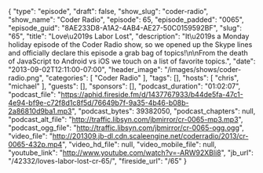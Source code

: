 {
  "type": "episode",
  "draft": false,
  "show_slug": "coder-radio",
  "show_name": "Coder Radio",
  "episode": 65,
  "episode_padded": "0065",
  "episode_guid": "8AE233D8-A1A2-4AB4-AE27-50C0159592BF",
  "slug": "65",
  "title": "Love\u2019s Labor Lost",
  "description": "It\u2019s a Monday holiday episode of the Coder Radio show, so we opened up the Skype lines and officially declare this episode a grab bag of topics!\n\nFrom the death of JavaScript to Android vs iOS we touch on a list of favorite topics.",
  "date": "2013-09-02T12:11:00-07:00",
  "header_image": "/images/shows/coder-radio.png",
  "categories": [
    "Coder Radio"
  ],
  "tags": [],
  "hosts": [
    "chris",
    "michael"
  ],
  "guests": [],
  "sponsors": [],
  "podcast_duration": "01:02:07",
  "podcast_file": "https://aphid.fireside.fm/d/1437767933/b44de5fa-47c1-4e94-bf9e-c72f8d1c8f5d/76649b7f-9a35-4b46-b08b-2a86810d9ba1.mp3",
  "podcast_bytes": 39382050,
  "podcast_chapters": null,
  "podcast_alt_file": "http://traffic.libsyn.com/jbmirror/cr-0065-mp3.mp3",
  "podcast_ogg_file": "http://traffic.libsyn.com/jbmirror/cr-0065-ogg.ogg",
  "video_file": "http://201309.jb-dl.cdn.scaleengine.net/coderradio/2013/cr-0065-432p.mp4",
  "video_hd_file": null,
  "video_mobile_file": null,
  "youtube_link": "http://www.youtube.com/watch?v=-ARW92XBli8",
  "jb_url": "/42332/loves-labor-lost-cr-65/",
  "fireside_url": "/65"
}

